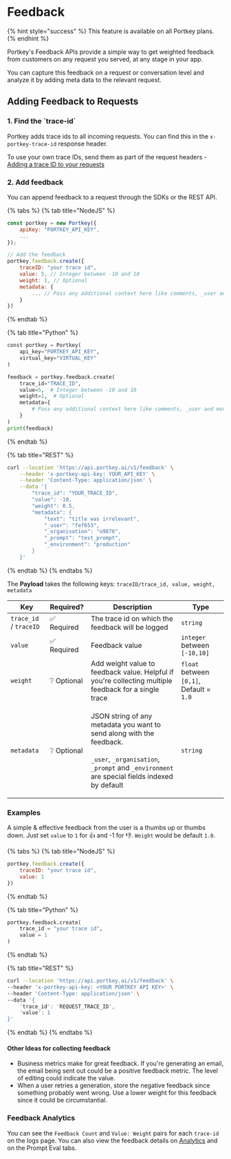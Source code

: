 # Feedback

{% hint style="success" %}
This feature is available on all Portkey plans.
{% endhint %}

Portkey's Feedback APIs provide a simple way to get weighted feedback from customers on any request you served, at any stage in your app.&#x20;

You can capture this feedback on a request or conversation level and analyze it by adding meta data to the relevant request.

## **Adding Feedback to Requests**

### **1. Find the \`trace-id\`**

Portkey adds trace ids to all incoming requests. You can find this in the `x-portkey-trace-id` response header.&#x20;

To use your own trace IDs, send them as part of the request headers - [Adding a trace ID to your requests](traces.md#how-to-enable-request-tracing)

### **2. Add feedback**

You can append feedback to a request through the SDKs or the REST API.

{% tabs %}
{% tab title="NodeJS" %}
```javascript
const portkey = new Portkey({
    apiKey: "PORTKEY_API_KEY",
    ...
});

// Add the feedback
portkey.feedback.create({
    traceID: "your trace id",
    value: 5, // Integer between -10 and 10
    weight: 1, // Optional
    metadata: {
        ... // Pass any additional context here like comments, _user and more
    }
})
```
{% endtab %}

{% tab title="Python" %}
```python
const portkey = Portkey(
    api_key="PORTKEY_API_KEY",
    virtual_key="VIRTUAL_KEY"
)

feedback = portkey.feedback.create(
    trace_id="TRACE_ID",
    value=5,  # Integer between -10 and 10
    weight=1,  # Optional
    metadata={
        # Pass any additional context here like comments, _user and more
    }
)
print(feedback)
```
{% endtab %}

{% tab title="REST" %}
```sh
curl --location 'https://api.portkey.ai/v1/feedback' \
    --header 'x-portkey-api-key: YOUR_API_KEY' \
    --header 'Content-Type: application/json' \
    --data '{
        "trace_id": "YOUR_TRACE_ID",
        "value": -10,
        "weight": 0.5,
        "metadata": {
            "text": "title was irrelevant",
            "_user": "fef653",
            "_organisation": "o9876",
            "_prompt": "test_prompt",
            "_environment": "production"
        }
    }'
```
{% endtab %}
{% endtabs %}

The **Payload** takes the following keys: `traceID/trace_id, value, weight, metadata`

| Key                    | Required?  | Description                                                                                                                                                                                                                  | Type                                     |
| ---------------------- | ---------- | ---------------------------------------------------------------------------------------------------------------------------------------------------------------------------------------------------------------------------- | ---------------------------------------- |
| `trace_id` / `traceID` | ✅ Required | The trace id on which the feedback will be logged                                                                                                                                                                            | `string`                                 |
| `value`                | ✅ Required | Feedback value                                                                                                                                                                                                               | `integer` between `[-10,10]`             |
| `weight`               | ❔ Optional | Add weight value to feedback value. Helpful if you're collecting multiple feedback for a single trace                                                                                                                        | `float` between `[0,1]`, Default = `1.0` |
| `metadata`             | ❔ Optional | <p>JSON string of any metadata you want to send along with the feedback.<br><br><code>_user</code>, <code>_organisation</code>, <code>_prompt</code> and <code>_environment</code> are special fields indexed by default</p> | `string`                                 |

### **Examples**

A simple & effective feedback from the user is a thumbs up or thumbs down. Just set `value` to `1` for 👍 and -1 for 👎. `Weight` would be default `1.0`.

{% tabs %}
{% tab title="NodeJS" %}
```javascript
portkey.feedback.create({
    traceID: "your trace id",
    value: 1
})
```
{% endtab %}

{% tab title="Python" %}
```python
portkey.feedback.create(
    trace_id = "your trace id",
    value = 1
)
```
{% endtab %}

{% tab title="REST" %}
```bash
curl --location 'https://api.portkey.ai/v1/feedback' \
--header 'x-portkey-api-key: <YOUR PORTKEY API KEY>' \
--header 'Content-Type: application/json' \
--data '{
    'trace_id': 'REQUEST_TRACE_ID',
    'value': 1
}'
```
{% endtab %}
{% endtabs %}

#### **Other Ideas for collecting feedback**

* Business metrics make for great feedback. If you're generating an email, the email being sent out could be a positive feedback metric. The level of editing could indicate the value.
* When a user retries a generation, store the negative feedback since something probably went wrong. Use a lower weight for this feedback since it could be circumstantial.

### **Feedback Analytics**

You can see the `Feedback Count` and `Value: Weight` pairs for each `trace-id` on the logs page. You can also view the feedback details on [Analytics](analytics.md#feedback) and on the Prompt Eval tabs.
